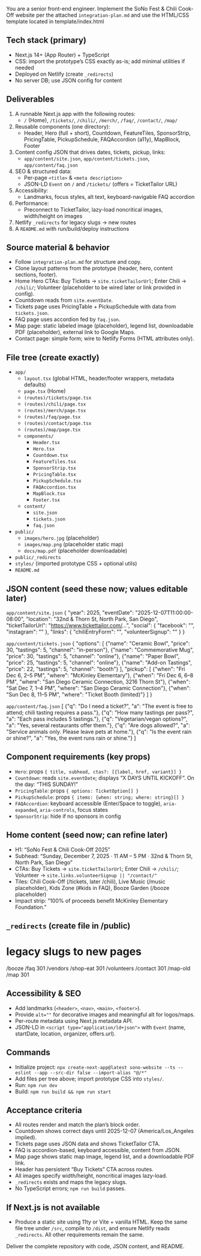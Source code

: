 You are a senior front-end engineer. Implement the SoNo Fest & Chili Cook-Off website per the attached `integration-plan.md` and use the HTML/CSS template located in template/index.html

## Tech stack (primary)
- Next.js 14+ (App Router) + TypeScript
- CSS: import the prototype’s CSS exactly as-is; add minimal utilities if needed
- Deployed on Netlify (create `_redirects`)
- No server DB; use JSON config for content

## Deliverables
1) A runnable Next.js app with the following routes:
   - `/` (Home), `/tickets/`, `/chili/`, `/merch/`, `/faq/`, `/contact/`, `/map/`
2) Reusable components (one directory):
   - Header, Hero (full + short), Countdown, FeatureTiles, SponsorStrip,
     PricingTable, PickupSchedule, FAQAccordion (a11y), MapBlock, Footer
3) Content config JSON that drives dates, tickets, pickup, links:
   - `app/content/site.json`, `app/content/tickets.json`, `app/content/faq.json`
4) SEO & structured data:
   - Per-page `<title>` & `<meta description>`
   - JSON-LD `Event` on `/` and `/tickets/` (offers = TicketTailor URL)
5) Accessibility:
   - Landmarks, focus styles, alt text, keyboard-navigable FAQ accordion
6) Performance:
   - Preconnect to TicketTailor, lazy-load noncritical images, width/height on images
7) Netlify `_redirects` for legacy slugs → new routes
8) A `README.md` with run/build/deploy instructions

## Source material & behavior
- Follow `integration-plan.md` for structure and copy.
- Clone layout patterns from the prototype (header, hero, content sections, footer).
- Home Hero CTAs: Buy Tickets → `site.ticketTailorUrl`; Enter Chili → `/chili/`; Volunteer (placeholder to be wired later or link provided in config).
- Countdown reads from `site.eventDate`.
- Tickets page uses PricingTable + PickupSchedule with data from `tickets.json`.
- FAQ page uses accordion fed by `faq.json`.
- Map page: static labeled image (placeholder), legend list, downloadable PDF (placeholder), external link to Google Maps.
- Contact page: simple form; wire to Netlify Forms (HTML attributes only).

## File tree (create exactly)
- `app/`
  - `layout.tsx` (global HTML, header/footer wrappers, metadata defaults)
  - `page.tsx` (Home)
  - `(routes)/tickets/page.tsx`
  - `(routes)/chili/page.tsx`
  - `(routes)/merch/page.tsx`
  - `(routes)/faq/page.tsx`
  - `(routes)/contact/page.tsx`
  - `(routes)/map/page.tsx`
  - `components/`
    - `Header.tsx`
    - `Hero.tsx`
    - `Countdown.tsx`
    - `FeatureTiles.tsx`
    - `SponsorStrip.tsx`
    - `PricingTable.tsx`
    - `PickupSchedule.tsx`
    - `FAQAccordion.tsx`
    - `MapBlock.tsx`
    - `Footer.tsx`
  - `content/`
    - `site.json`
    - `tickets.json`
    - `faq.json`
- `public/`
  - `images/hero.jpg` (placeholder)
  - `images/map.png` (placeholder static map)
  - `docs/map.pdf` (placeholder downloadable)
- `public/_redirects`
- `styles/` (imported prototype CSS + optional utils)
- `README.md`

## JSON content (seed these now; values editable later)
`app/content/site.json`
{
  "year": 2025,
  "eventDate": "2025-12-07T11:00:00-08:00",
  "location": "32nd & Thorn St, North Park, San Diego",
  "ticketTailorUrl": "https://www.tickettailor.com/...", 
  "social": { "facebook": "", "instagram": "" },
  "links": {
    "chiliEntryForm": "",
    "volunteerSignup": ""
  }
}

`app/content/tickets.json`
{
  "options": [
    {"name": "Ceramic Bowl", "price": 30, "tastings": 5, "channel": "in-person"},
    {"name": "Commemorative Mug", "price": 30, "tastings": 5, "channel": "online"},
    {"name": "Paper Bowl", "price": 25, "tastings": 5, "channel": "online"},
    {"name": "Add-on Tastings", "price": 22, "tastings": 5, "channel": "booth"}
  ],
  "pickup": [
    {"when": "Fri Dec 6, 2–5 PM", "where": "McKinley Elementary"},
    {"when": "Fri Dec 6, 6–8 PM", "where": "San Diego Ceramic Connection, 3216 Thorn St"},
    {"when": "Sat Dec 7, 1–4 PM", "where": "San Diego Ceramic Connection"},
    {"when": "Sun Dec 8, 11–5 PM", "where": "Ticket Booth (limited)"}
  ]
}

`app/content/faq.json`
[
  {"q": "Do I need a ticket?", "a": "The event is free to attend; chili tasting requires a pass."},
  {"q": "How many tastings per pass?", "a": "Each pass includes 5 tastings."},
  {"q": "Vegetarian/vegan options?", "a": "Yes, several restaurants offer them."},
  {"q": "Are dogs allowed?", "a": "Service animals only. Please leave pets at home."},
  {"q": "Is the event rain or shine?", "a": "Yes, the event runs rain or shine."}
]

## Component requirements (key props)
- `Hero`: props `{ title, subhead, ctas?: [{label, href, variant}] }`
- `Countdown`: reads `site.eventDate`; displays “X DAYS UNTIL KICKOFF”. On the day: “THIS SUNDAY!” 
- `PricingTable`: props `{ options: TicketOption[] }`
- `PickupSchedule`: props `{ items: {when: string; where: string}[] }`
- `FAQAccordion`: keyboard accessible (Enter/Space to toggle), `aria-expanded`, `aria-controls`, focus states
- `SponsorStrip`: hide if no sponsors in config

## Home content (seed now; can refine later)
- H1: “SoNo Fest & Chili Cook-Off 2025”
- Subhead: “Sunday, December 7, 2025 · 11 AM – 5 PM · 32nd & Thorn St, North Park, San Diego”
- CTAs: Buy Tickets → `site.ticketTailorUrl`; Enter Chili → `/chili/`; Volunteer → `site.links.volunteerSignup || "/contact/"`
- Tiles: Chili Cook-Off (/tickets, later /chili), Live Music (/music placeholder), Kids Zone (#kids in FAQ), Booze Garden (/booze placeholder)
- Impact strip: “100% of proceeds benefit McKinley Elementary Foundation.”

## `_redirects` (create file in /public)
# legacy slugs to new pages
/booze      /faq   301
/vendors    /shop-eat 301
/volunteers /contact 301
/map-old    /map   301

## Accessibility & SEO
- Add landmarks (`<header>`, `<nav>`, `<main>`, `<footer>`).
- Provide `alt=""` for decorative images and meaningful alt for logos/maps.
- Per-route metadata using Next.js metadata API.
- JSON-LD in `<script type="application/ld+json">` with `Event` (name, startDate, location, organizer, offers.url).

## Commands
- Initialize project: `npx create-next-app@latest sono-website --ts --eslint --app --src-dir false --import-alias "@/*"`
- Add files per tree above; import prototype CSS into `styles/`.
- Run: `npm run dev`
- Build: `npm run build && npm run start`

## Acceptance criteria
- All routes render and match the plan’s block order.
- Countdown shows correct days until 2025-12-07 (America/Los_Angeles implied).
- Tickets page uses JSON data and shows TicketTailor CTA.
- FAQ is accordion-based, keyboard accessible, content from JSON.
- Map page shows static map image, legend list, and a downloadable PDF link.
- Header has persistent “Buy Tickets” CTA across routes.
- All images specify width/height, noncritical images lazy-load.
- `_redirects` exists and maps the legacy slugs.
- No TypeScript errors; `npm run build` passes.

## If Next.js is not available
- Produce a static site using 11ty or Vite + vanilla HTML. Keep the same file tree under `/src`, compile to `/dist`, and ensure Netlify reads `_redirects`. All other requirements remain the same.

Deliver the complete repository with code, JSON content, and README.
